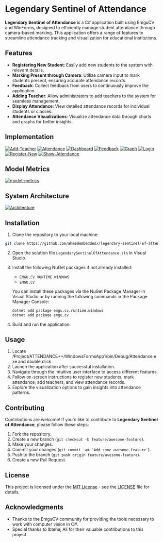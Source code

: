# Legendary Sentinel of Attendance

**Legendary Sentinel of Attendance** is a C# application built using EmguCV and WinForms, designed to efficiently manage student attendance through camera-based marking. This application offers a range of features to streamline attendance tracking and visualization for educational institutions.

## Features

- **Registering New Student**: Easily add new students to the system with relevant details.
- **Marking Present through Camera**: Utilize camera input to mark students present, ensuring accurate attendance records.
- **Feedback**: Collect feedback from users to continuously improve the application.
- **Adding Teacher**: Allow administrators to add teachers to the system for seamless management.
- **Display Attendance**: View detailed attendance records for individual students or classes.
- **Attendance Visualizations**: Visualize attendance data through charts and graphs for better insights.

## Implementation
<a href="https://ibb.co/pyCCrSx"><img src="https://i.ibb.co/3zttYn7/Add-Teacher.png" alt="Add-Teacher" border="0"></a>
<a href="https://ibb.co/QjG2f6B"><img src="https://i.ibb.co/84VW0j3/Attendance.png" alt="Attendance" border="0"></a>
<a href="https://ibb.co/VCjKdmG"><img src="https://i.ibb.co/s1mBhH4/Dashboard.png" alt="Dashboard" border="0"></a>
<a href="https://ibb.co/3mPm0Bk"><img src="https://i.ibb.co/1G4G98b/Feedback.png" alt="Feedback" border="0"></a>
<a href="https://ibb.co/0fc2hVH"><img src="https://i.ibb.co/64mwgJj/Graph.png" alt="Graph" border="0"></a>
<a href="https://ibb.co/7p5ZRt9"><img src="https://i.ibb.co/n1vYnMW/Login.png" alt="Login" border="0"></a>
<a href="https://ibb.co/KmH6YVD"><img src="https://i.ibb.co/4JxWc42/Register-New.png" alt="Register-New" border="0"></a>
<a href="https://ibb.co/JxwTSvg"><img src="https://i.ibb.co/yhcCx67/Show-Attendance.png" alt="Show-Attendance" border="0"></a>

## Model Metrics
<a href="https://ibb.co/tHyrLLP"><img src="https://i.ibb.co/vc2nXXv/model-metrics.png" alt="model-metrics" border="0"></a>

## System Architecture
<a href="https://ibb.co/PFpm4P1"><img src="https://i.ibb.co/DzXVkvw/Architecture.png" alt="Architecture" border="0"></a>

## Installation

1. Clone the repository to your local machine:

```bash
git clone https://github.com/ahmedembeddedx/legendary-sentinel-of-attendance.git
```

2. Open the solution file `LegendarySentinelOfAttendance.sln` in Visual Studio.

3. Install the following NuGet packages if not already installed:
   - `EMGU.CV.RUNTIME.WINDOWS`
   - `EMGU.CV`

   You can install these packages via the NuGet Package Manager in Visual Studio or by running the following commands in the Package Manager Console:

   ```bash
   dotnet add package emgu.cv.runtime.windows
   dotnet add package emgu.cv
   ```
   
4. Build and run the application.

## Usage
1. Locate /Project/ATTENDANCE++/WindowsFormsApp1/bin/Debug/Attendance.exe and double click
2. Launch the application after successful installation.
3. Navigate through the intuitive user interface to access different features.
4. Follow on-screen instructions to register new students, mark attendance, add teachers, and view attendance records.
5. Explore the visualization options to gain insights into attendance patterns.

## Contributing

Contributions are welcome! If you'd like to contribute to **Legendary Sentinel of Attendance**, please follow these steps:

1. Fork the repository.
2. Create a new branch (`git checkout -b feature/awesome-feature`).
3. Make your changes.
4. Commit your changes (`git commit -am 'Add some awesome feature'`).
5. Push to the branch (`git push origin feature/awesome-feature`).
6. Create a new Pull Request.

## License

This project is licensed under the [MIT License](https://opensource.org/licenses/MIT) - see the [LICENSE](LICENSE) file for details.

## Acknowledgments

- Thanks to the EmguCV community for providing the tools necessary to work with computer vision in C#.
- Special thanks to Ibtehaj Ali for their valuable contributions to this project.
